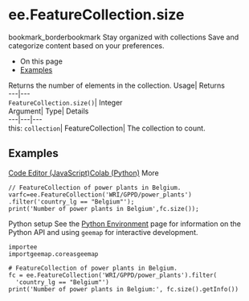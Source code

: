  
#  ee.FeatureCollection.size 
bookmark_borderbookmark Stay organized with collections  Save and categorize content based on your preferences.
  * On this page
  * [Examples](https://developers.google.com/earth-engine/apidocs/ee-featurecollection-size#examples)


Returns the number of elements in the collection. 
Usage| Returns  
---|---  
`FeatureCollection.size()`| Integer  
Argument| Type| Details  
---|---|---  
this: `collection`| FeatureCollection| The collection to count.  
## Examples
[Code Editor (JavaScript)](https://developers.google.com/earth-engine/apidocs/ee-featurecollection-size#code-editor-javascript-sample)[Colab (Python)](https://developers.google.com/earth-engine/apidocs/ee-featurecollection-size#colab-python-sample) More
```
// FeatureCollection of power plants in Belgium.
varfc=ee.FeatureCollection('WRI/GPPD/power_plants')
.filter('country_lg == "Belgium"');
print('Number of power plants in Belgium',fc.size());
```
Python setup
See the [ Python Environment](https://developers.google.com/earth-engine/guides/python_install) page for information on the Python API and using `geemap` for interactive development.
```
importee
importgeemap.coreasgeemap
```
```
# FeatureCollection of power plants in Belgium.
fc = ee.FeatureCollection('WRI/GPPD/power_plants').filter(
  'country_lg == "Belgium"')
print('Number of power plants in Belgium:', fc.size().getInfo())
```

